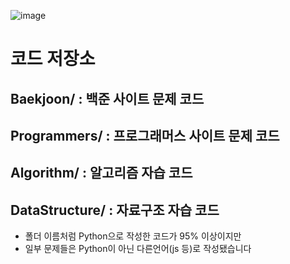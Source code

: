 ![image](https://user-images.githubusercontent.com/81700507/231072652-6cb894c2-d1be-414b-9d64-40d7f099c429.png)


# 코드 저장소
## Baekjoon/ : 백준 사이트 문제 코드
## Programmers/ : 프로그래머스 사이트 문제 코드
## Algorithm/ : 알고리즘 자습 코드
## DataStructure/ : 자료구조 자습 코드
- 폴더 이름처럼 Python으로 작성한 코드가 95% 이상이지만
- 일부 문제들은 Python이 아닌 다른언어(js 등)로 작성됐습니다
